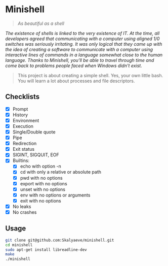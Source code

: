 # Minishell
> *As beautiful as a shell*

*The existence of shells is linked to the very existence of IT.*
*At the time, all developers agreed that communicating with a computer using aligned 1/0 switches was seriously irritating.*
*It was only logical that they came up with the idea of creating a software to communicate with a computer using interactive lines of commands in a language somewhat close to the human language.*
*Thanks to Minishell, you’ll be able to travel through time and come back to problems people faced when Windows didn’t exist.*

>This project is about creating a simple shell. Yes, your own little bash.
>You will learn a lot about processes and file descriptors.

## Checklists
- [x] Prompt
- [x] History
- [x] Environment
- [x] Execution
- [x] Single/Double quote
- [x] Pipe
- [x] Redirection
- [x] Exit status
- [x] SIGINT, SIGQUIT, EOF
- [x] Builtins:
    * [x] echo with option -n
    * [x] cd with only a relative or absolute path
    * [x] pwd with no options
    * [x] export with no options
    * [x] unset with no options
    * [x] env with no options or arguments
    * [x] exit with no options
- [x] No leaks
- [x] No crashes

## Usage
```sh
git clone git@github.com:Skalyaeve/minishell.git
cd minishell
sudo apt-get install libreadline-dev
make
./minishell
```
